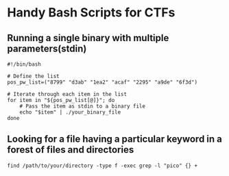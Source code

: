 # Handy Bash Scripts for CTFs


## Running a single binary with multiple parameters(stdin)

```
#!/bin/bash

# Define the list
pos_pw_list=("8799" "d3ab" "1ea2" "acaf" "2295" "a9de" "6f3d")

# Iterate through each item in the list
for item in "${pos_pw_list[@]}"; do
    # Pass the item as stdin to a binary file
    echo "$item" | ./your_binary_file
done
```

## Looking for a file having a particular keyword in a forest of files and directories

```
find /path/to/your/directory -type f -exec grep -l "pico" {} +
```


